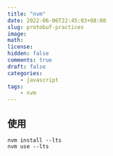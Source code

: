 ```yaml
---
title: "nvm"
date: 2022-06-06T22:45:03+08:00
slug: protobuf-practices
image: 
math: 
license: 
hidden: false
comments: true
draft: false
categories:
    - javascript
tags:
    - nvm
---
```


## 使用

```shell
nvm install --lts
nvm use --lts
```
